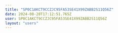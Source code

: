 ```yaml
---
title: "SP0C1AKCT9CCZJC95FA53SE41X99ZABB2S11Q56Z"
date: 2024-08-28T17:12:51.765Z
user: SP0C1AKCT9CCZJC95FA53SE41X99ZABB2S11Q56Z
layout: "users"
---
```

    